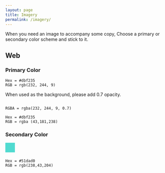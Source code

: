 ```yaml
---
layout: page
title: Imagery
permalink: /imagery/
---
```


When you need an image to accompany some copy, Choose a primary or secondary color scheme and stick to it. 


<h2>Web</h2>

<h3>Primary Color</h3>

<div class="color_p1"></div>

<pre><code>Hex = #dbf235
RGB = rgb(232, 244, 9)
</code></pre>

When used as the background, please add 0.7 opacity. 

<div class="color_p2"></div>

<pre><code>
RGBA = rgba(232, 244, 9, 0.7)
</code></pre>

<pre><code>Hex = #dbf235
RGB = rgba (43,181,238)
</code></pre>

<h3>Secondary Color</h3>

<div style="background: #51dad0; width: 30px; height: 30px; margin-bottom: 20px"></div>

<pre><code>Hex = #51dad0
RGB = rgb(238,43,204)
</code></pre>
